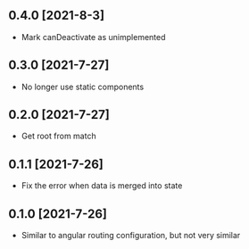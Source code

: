 ## 0.4.0 [2021-8-3]

- Mark canDeactivate as unimplemented

## 0.3.0 [2021-7-27]

- No longer use static components

## 0.2.0 [2021-7-27]

- Get root from match

## 0.1.1 [2021-7-26]

- Fix the error when data is merged into state

## 0.1.0 [2021-7-26]

- Similar to angular routing configuration, but not very similar